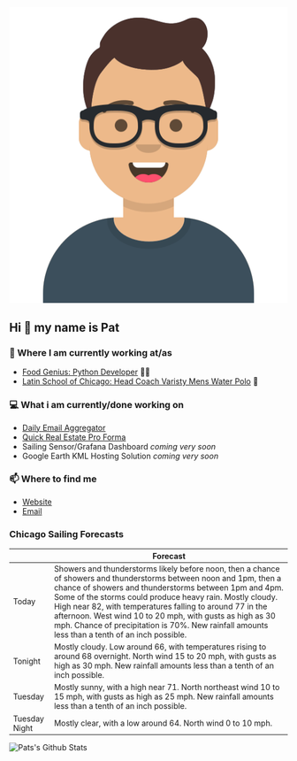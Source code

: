 [![Social banner for p-j-falconer](https://raw.githubusercontent.com/P-J-FALCONER/P-J-FALCONER/master/assets/avataaars.svg)](https://patfalconer.com/)
## Hi :wave: my name is Pat

### 💼 Where I am currently working at/as
- [Food Genius: Python Developer](https://getfoodgenius.com/) 🍔🐍
- [Latin School of Chicago: Head Coach Varisty Mens Water Polo](https://www.latinschool.org/) 🤽


### 💻 What i am currently/done working on
 - [Daily Email Aggregator](https://github.com/P-J-FALCONER/dott_daily_mail)
 - [Quick Real Estate Pro Forma](https://github.com/P-J-FALCONER/henry)
 - Sailing Sensor/Grafana Dashboard *coming very soon*
 - Google Earth KML Hosting Solution *coming very soon*

### 📫 Where to find me
 - [Website](https://patfalconer.com/)
 - [Email](mailto:patrick.j.falconer@gmail.com)


### Chicago Sailing Forecasts
|   | Forecast  |
|---|---|
| Today | Showers and thunderstorms likely before noon, then a chance of showers and thunderstorms between noon and 1pm, then a chance of showers and thunderstorms between 1pm and 4pm. Some of the storms could produce heavy rain. Mostly cloudy. High near 82, with temperatures falling to around 77 in the afternoon. West wind 10 to 20 mph, with gusts as high as 30 mph. Chance of precipitation is 70%. New rainfall amounts less than a tenth of an inch possible. |
| Tonight | Mostly cloudy. Low around 66, with temperatures rising to around 68 overnight. North wind 15 to 20 mph, with gusts as high as 30 mph. New rainfall amounts less than a tenth of an inch possible. |
| Tuesday | Mostly sunny, with a high near 71. North northeast wind 10 to 15 mph, with gusts as high as 25 mph. New rainfall amounts less than a tenth of an inch possible. |
| Tuesday Night | Mostly clear, with a low around 64. North wind 0 to 10 mph. |

![Pats's Github Stats](https://github-readme-stats.vercel.app/api?username=p-j-falconer&show_icons=true&theme=radical)
